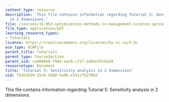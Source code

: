 ```yaml
---
content_type: resource
description: 'This file contains information regarding Tutorial 5: Sensitivity analysis
  in 2 dimensions.'
file: /courses/15-053-optimization-methods-in-management-science-spring-2013/f545165925c65b805a9be141cf52f05e_MIT15_053S13_tut05.pdf
file_type: application/pdf
learning_resource_types:
- Tutorials
license: https://creativecommons.org/licenses/by-nc-sa/4.0/
ocw_type: OCWFile
parent_title: Tutorials
parent_type: CourseSection
parent_uid: ca4006b9-794a-eac0-c71f-2d64cdfcbe29
resourcetype: Document
title: 'Tutorial 5: Sensitivity analysis in 2 dimensions'
uid: f5451659-25c6-5b80-5a9b-e141cf52f05e
---
```

This file contains information regarding Tutorial 5: Sensitivity analysis in 2 dimensions.